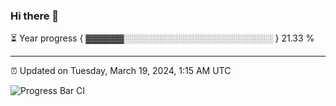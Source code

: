 ### Hi there 👋

⏳ Year progress { ▓▓▓▓▓▓░░░░░░░░░░░░░░░░░░░░░░░░ } 21.33 %

---

⏰ Updated on Tuesday, March 19, 2024, 1:15 AM UTC

![Progress Bar CI](https://github.com/arthurbuhl/arthurbuhl/workflows/Progress%20Bar%20CI/badge.svg)
